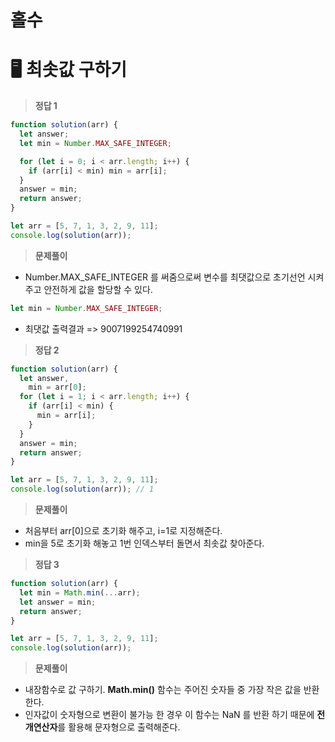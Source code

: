 # 홀수

# 🖥️   최솟값 구하기

> **정답 1**
> 

```jsx
function solution(arr) {
  let answer;
  let min = Number.MAX_SAFE_INTEGER;

  for (let i = 0; i < arr.length; i++) {
    if (arr[i] < min) min = arr[i];
  }
  answer = min;
  return answer;
}

let arr = [5, 7, 1, 3, 2, 9, 11];
console.log(solution(arr));
```

> **문제풀이**
> 
- Number.MAX_SAFE_INTEGER 를 써줌으로써  변수를 최댓값으로 초기선언 시켜주고 안전하게 값을 할당할 수 있다.

```jsx
let min = Number.MAX_SAFE_INTEGER;
```

- 최댓값 출력결과 => 9007199254740991

> **정답 2**
> 

```jsx
function solution(arr) {
  let answer,
    min = arr[0];
  for (let i = 1; i < arr.length; i++) {
    if (arr[i] < min) {
      min = arr[i];
    }
  }
  answer = min;
  return answer;
}

let arr = [5, 7, 1, 3, 2, 9, 11];
console.log(solution(arr)); // 1
```

> **문제풀이**
> 
- 처음부터 arr[0]으로 초기화 해주고, i=1로 지정해준다.
- min을 5로 초기화 해놓고 1번 인덱스부터 돌면서 최솟값 찾아준다.

> **정답 3**
> 

```jsx
function solution(arr) {
  let min = Math.min(...arr);
  let answer = min;
  return answer;
}

let arr = [5, 7, 1, 3, 2, 9, 11];
console.log(solution(arr));
```

> **문제풀이**
> 
- 내장함수로 값 구하기. **Math.min()** 함수는 주어진 숫자들 중 가장 작은 값을 반환한다.
- 인자값이 숫자형으로 변환이 불가능 한 경우 이 함수는 NaN 를 반환 하기 때문에 **전개연산자**를 활용해 문자형으로 출력해준다.
